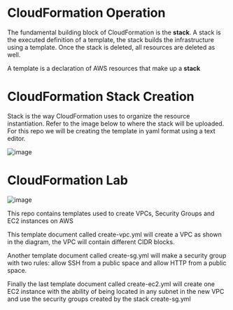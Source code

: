 # CloudFormation Operation 

The fundamental building block of CloudFormation is the **stack**. A stack is the executed definition of a template, the stack builds the infrastructure using a template. Once the stack is deleted, all resources are deleted as well. 

A template is a declaration of AWS resources that make up a **stack**

# CloudFormation Stack Creation

Stack is the way CloudFormation uses to organize the resource instantiation. Refer to the image below to where the stack will be uploaded. For this repo we will be creating the template in yaml format using a text editor. 

![image](https://user-images.githubusercontent.com/52250306/162585477-fdc30c6c-4640-4cf6-b7f3-4038fab5a9a7.png)

# CloudFormation Lab 

![image](https://user-images.githubusercontent.com/52250306/162491050-60b0e757-fe8d-413d-b123-124ff7993b70.png)

  This repo contains templates used to create VPCs, Security Groups and EC2 instances on AWS

  This template document called create-vpc.yml will create a VPC as shown in the diagram, the VPC will contain different CIDR blocks. 

  Another template document called create-sg.yml will make a security group with two rules: allow SSH from a public space and allow HTTP from a public space.

  Finally the last template document called create-ec2.yml will create one EC2 instance with the ability of being located in any subnet in the new VPC and use the security groups created by the stack create-sg.yml 
  
  
  
  
